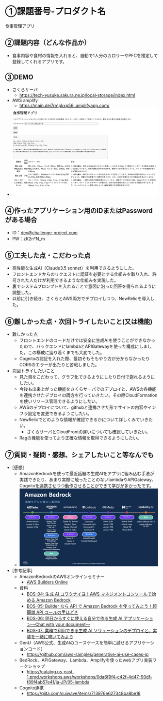 # ①課題番号-プロダクト名

食事管理アプリ

## ②課題内容（どんな作品か）

- 食事内容や食材の情報を入れると、自動で1人分のカロリーやPFCを推定して登録してくれるアプリです。

## ③DEMO
- さくらサーバ
    -  https://tech-yusuke.sakura.ne.jp/local-storage/index.html
- AWS amplify
    - https://main.dej7rmpkxp56i.amplifyapp.com/
-  ![DEMO](img/DEMO.png)

## ④作ったアプリケーション用のIDまたはPasswordがある場合
- ID：dev@challenge-project.com
- PW：zK2n*N_m
<!-- - ID: 〇〇〇〇〇〇〇〇
- PW: 〇〇〇〇〇〇〇〇 -->

## ⑤工夫した点・こだわった点
- 高性能な生成AI（Claude3.5 sonnet）を利用できるようにした。
- フロントエンドからのリクエストに認証を必要とする仕組みを取り入れ、許可された人だけが利用できるような仕組みを実現した。
- 裏でシステムプロンプトを入れることで意図に沿った回答を得られるように調整した。
- 以前に引き続き、さくらとAWS両方でデプロイしつつ、NewRelicを導入した。

## ⑥難しかった点・次回トライしたいこと(又は機能)
- 難しかった点
    - フロントエンドのコードだけでは安全に生成AIを使うことができなかったので、バックエンドにlambdaとAPIGatewayを使った構成にしました。この構成に辿り着くまでも大変でした。
    - Cognitoの認証を入れた際、最初そもそもやり方が分からなかったりCORSのエラーが出たりと苦戦しました。
- 次回トライしたいこと
    - 見た目をこだわって、グラフ化できるようにしたり日付で遡れるようにしたい。
    - 今後も出来上がった機能をさくらサーバでのデプロイと、AWSの各機能を連携させたデプロイの両方を行っていきたい。その際CloudFormationを使いリソース管理できるようにしたい。
    - AWSのデプロイについて、githubと連携させた形でサイトの内容やインフラ設定を変更できるようにしたい。
    - NewRelicでどのような情報が確認できるかについて詳しくみていきたい。
        - さくらサーバとCloudFrontの違いについても確認していきたい。
    - Ragの機能を使ってより正確な情報を取得できるようにしたい。

## ⑦質問・疑問・感想、シェアしたいこと等なんでも
- [感想]
    - AmazonBedrockを使って最近話題の生成AIをアプリに組み込む手法が実践できたり、あまり実際に触ったことのないlambdaやAPIGateway、Cognitoを連携させつつ動作させることができて学びが多かったです。
    - ![BedRock](img/BedRock.png)
- [参考記事]
  - AmazonBedrockのAWSオンラインセミナー
    - [AWS Builders Online](https://vmxwvcrs.r.us-east-1.awstrack.me/L0/https:%2F%2Femail.awscloud.com%2FMTEyLVRaTS03NjYAAAGUX1vpU0QpPyokxMrXHQne45LJ5NwZXpWcwf6djpPOGhRBW81jR8rcLjtdZ-R1SPuIZl862Cg=/1/01000190c0634b01-60908589-aec7-4608-868d-b26db1350521-000000/gIjk1Mm1uyS6k0pExGSeMKxqHtU=383)
  - 資料
    - [BOS-04: 生成 AI コワクナイヨ！AWS マネジメントコンソールで始める Amazon Bedrock](https://pages.awscloud.com/rs/112-TZM-766/images/BOS-04_AWS-Builders-Online-Series_2024-Q3_Presentation-Deck_generative-AI-1.pdf)
    - [BOS-05: Builder なら API で Amazon Bedrock を使ってみよう！超簡単 API コールの手ほどき](https://pages.awscloud.com/rs/112-TZM-766/images/BOS-05_AWS-Builders-Online-Series_2024-Q3_Presentation-Deck_generative-AI-2.pdf)
    - [BOS-06: 明日からすぐに使える自分で作る生成 AI アプリケーション〜Chat with your document〜](https://pages.awscloud.com/rs/112-TZM-766/images/BOS-06_AWS-Builders-Online-Series_2024-Q3_Presentation-Deck_generative-AI-3.pdf)
    - [BOS-07: 業務で利用できる生成 AI ソリューションのデプロイと、実装を一緒に覗いてみよう](https://pages.awscloud.com/rs/112-TZM-766/images/BOS-07_AWS-Builders-Online-Series_2024-Q3_Presentation-Deck_generative-AI-4.pdf)
  - GenU（AWS公式、生成AIのユースケースを簡単に試せるアプリケーションコード）
    - https://github.com/aws-samples/generative-ai-use-cases-jp
  - BedRock、APIGateway、Lambda、Amplifyを使ったwebアプリ実装ワークショップ
    - https://catalog.us-east-1.prod.workshops.aws/workshops/0da6f9f4-c42f-4d47-90df-f89f4ab57e41/ja-JP/05-lambda
  - Cognito連携
    - https://qiita.com/suiwave/items/713976e627348ba8be18
 
